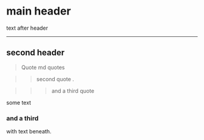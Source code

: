 # main header

text after header 

---

## second header

> Quote md quotes

>> second quote .

>>> and a third quote

some text

### and a third
with text beneath.